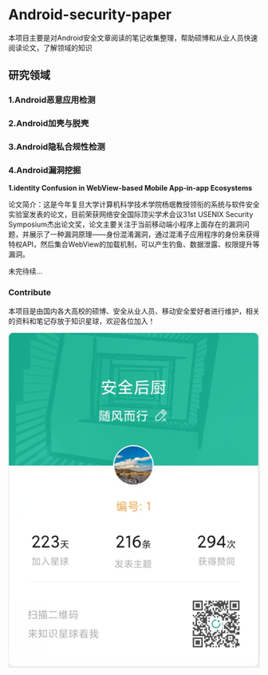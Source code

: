# Android-security-paper
本项目主要是对Android安全文章阅读的笔记收集整理，帮助硕博和从业人员快速阅读论文，了解领域的知识

## 研究领域

### 1.Android恶意应用检测

### 2.Android加壳与脱壳

### 3.Android隐私合规性检测

### 4.Android漏洞挖掘

**1.identity Confusion in WebView-based Mobile App-in-app Ecosystems**

论文简介：这是今年复旦大学计算机科学技术学院杨珉教授领衔的系统与软件安全实验室发表的论文，目前荣获网络安全国际顶尖学术会议31st USENIX Security Symposium杰出论文奖，论文主要关注于当前移动端小程序上面存在的漏洞问题，并展示了一种漏洞原理——身份混淆漏洞，通过混淆子应用程序的身份来获得特权API，然后集合WebView的加载机制，可以产生钓鱼、数据泄露、权限提升等漏洞。

未完待续...

### Contribute

本项目是由国内各大高校的硕博、安全从业人员、移动安全爱好者进行维护，相关的资料和笔记存放于知识星球，欢迎各位加入！

![image-20220902160158837](image/1.png)

